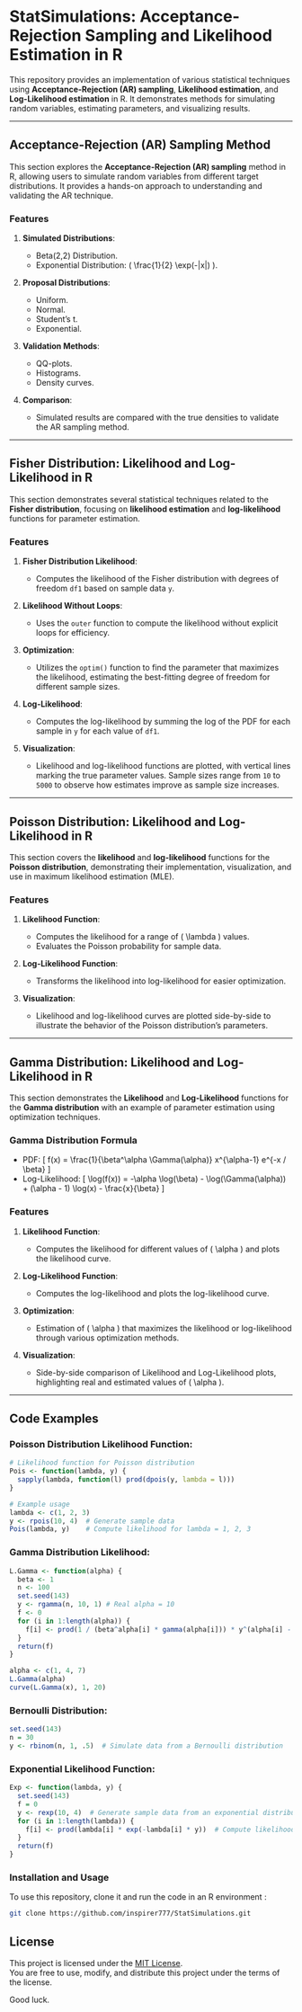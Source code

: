 # StatSimulations: Acceptance-Rejection Sampling and Likelihood Estimation in R

This repository provides an implementation of various statistical techniques using **Acceptance-Rejection (AR) sampling**, **Likelihood estimation**, and **Log-Likelihood estimation** in R. It demonstrates methods for simulating random variables, estimating parameters, and visualizing results.

---

## Acceptance-Rejection (AR) Sampling Method

This section explores the **Acceptance-Rejection (AR) sampling** method in R, allowing users to simulate random variables from different target distributions. It provides a hands-on approach to understanding and validating the AR technique.

### Features
1. **Simulated Distributions**:
   - Beta(2,2) Distribution.
   - Exponential Distribution: \( \frac{1}{2} \exp(-|x|) \).

2. **Proposal Distributions**:
   - Uniform.
   - Normal.
   - Student’s t.
   - Exponential.

3. **Validation Methods**:
   - QQ-plots.
   - Histograms.
   - Density curves.

4. **Comparison**:
   - Simulated results are compared with the true densities to validate the AR sampling method.

---

## Fisher Distribution: Likelihood and Log-Likelihood in R

This section demonstrates several statistical techniques related to the **Fisher distribution**, focusing on **likelihood estimation** and **log-likelihood** functions for parameter estimation.

### Features
1. **Fisher Distribution Likelihood**:
   - Computes the likelihood of the Fisher distribution with degrees of freedom `df1` based on sample data `y`.

2. **Likelihood Without Loops**:
   - Uses the `outer` function to compute the likelihood without explicit loops for efficiency.

3. **Optimization**:
   - Utilizes the `optim()` function to find the parameter that maximizes the likelihood, estimating the best-fitting degree of freedom for different sample sizes.

4. **Log-Likelihood**:
   - Computes the log-likelihood by summing the log of the PDF for each sample in `y` for each value of `df1`.

5. **Visualization**:
   - Likelihood and log-likelihood functions are plotted, with vertical lines marking the true parameter values. Sample sizes range from `10` to `5000` to observe how estimates improve as sample size increases.

---

## Poisson Distribution: Likelihood and Log-Likelihood in R

This section covers the **likelihood** and **log-likelihood** functions for the **Poisson distribution**, demonstrating their implementation, visualization, and use in maximum likelihood estimation (MLE).

### Features
1. **Likelihood Function**:
   - Computes the likelihood for a range of \( \lambda \) values.
   - Evaluates the Poisson probability for sample data.

2. **Log-Likelihood Function**:
   - Transforms the likelihood into log-likelihood for easier optimization.

3. **Visualization**:
   - Likelihood and log-likelihood curves are plotted side-by-side to illustrate the behavior of the Poisson distribution’s parameters.

---

## Gamma Distribution: Likelihood and Log-Likelihood in R

This section demonstrates the **Likelihood** and **Log-Likelihood** functions for the **Gamma distribution** with an example of parameter estimation using optimization techniques.

### Gamma Distribution Formula
- PDF: 
  \[
  f(x) = \frac{1}{\beta^\alpha \Gamma(\alpha)} x^{\alpha-1} e^{-x / \beta}
  \]
- Log-Likelihood:
  \[
  \log(f(x)) = -\alpha \log(\beta) - \log(\Gamma(\alpha)) + (\alpha - 1) \log(x) - \frac{x}{\beta}
  \]

### Features
1. **Likelihood Function**:
   - Computes the likelihood for different values of \( \alpha \) and plots the likelihood curve.

2. **Log-Likelihood Function**:
   - Computes the log-likelihood and plots the log-likelihood curve.

3. **Optimization**:
   - Estimation of \( \alpha \) that maximizes the likelihood or log-likelihood through various optimization methods.

4. **Visualization**:
   - Side-by-side comparison of Likelihood and Log-Likelihood plots, highlighting real and estimated values of \( \alpha \).

---

## Code Examples

### Poisson Distribution Likelihood Function:
```r
# Likelihood function for Poisson distribution
Pois <- function(lambda, y) {
  sapply(lambda, function(l) prod(dpois(y, lambda = l)))
}

# Example usage
lambda <- c(1, 2, 3)
y <- rpois(10, 4)  # Generate sample data
Pois(lambda, y)    # Compute likelihood for lambda = 1, 2, 3
```
### Gamma Distribution Likelihood:
```r
L.Gamma <- function(alpha) {
  beta <- 1
  n <- 100
  set.seed(143)
  y <- rgamma(n, 10, 1) # Real alpha = 10
  f <- 0
  for (i in 1:length(alpha)) {
    f[i] <- prod(1 / (beta^alpha[i] * gamma(alpha[i])) * y^(alpha[i] - 1) * exp(-y / beta))
  }
  return(f)
}

alpha <- c(1, 4, 7)
L.Gamma(alpha)
curve(L.Gamma(x), 1, 20)

```
### Bernoulli Distribution:
```r
set.seed(143)
n = 30
y <- rbinom(n, 1, .5)  # Simulate data from a Bernoulli distribution

```

### Exponential Likelihood Function:
```r
Exp <- function(lambda, y) {
  set.seed(143)
  f = 0
  y <- rexp(10, 4)  # Generate sample data from an exponential distribution with rate = 4
  for (i in 1:length(lambda)) {
    f[i] <- prod(lambda[i] * exp(-lambda[i] * y))  # Compute likelihood
  }
  return(f)
}

```

### Installation and Usage
To use this repository, clone it and run the code in an R environment : 
```bash
git clone https://github.com/inspirer777/StatSimulations.git

```

## License

This project is licensed under the [MIT License](LICENSE).  
You are free to use, modify, and distribute this project under the terms of the license.

Good luck.

